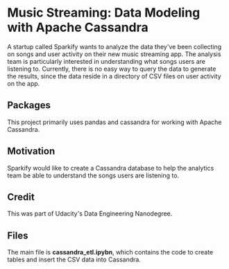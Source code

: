 # Music Streaming: Data Modeling with Apache Cassandra

A startup called Sparkify wants to analyze the data they've been collecting on songs and user activity on their new music streaming app. The analysis team is particularly interested in understanding what songs users are listening to. Currently, there is no easy way to query the data to generate the results, since the data reside in a directory of CSV files on user activity on the app.

## Packages

This project primarily uses pandas and cassandra for working with Apache Cassandra.

## Motivation

Sparkify would like to create a Cassandra database to help the analytics team be able to understand the songs users are listening to.

## Credit

This was part of Udacity's Data Engineering Nanodegree.

## Files

The main file is **cassandra_etl.ipybn**, which contains the code to create tables and insert the CSV data into Cassandra.
